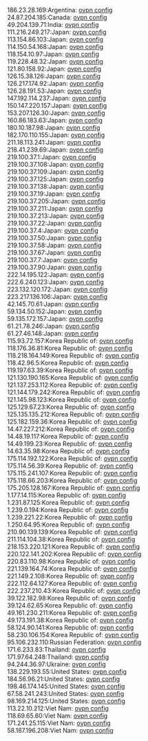 186.23.28.169:Argentina: [ovpn config](vpn/186_23_28_169.ovpn)  
24.87.204.185:Canada: [ovpn config](vpn/24_87_204_185.ovpn)  
49.204.139.71:India: [ovpn config](vpn/49_204_139_71.ovpn)  
111.216.249.217:Japan: [ovpn config](vpn/111_216_249_217.ovpn)  
113.154.86.103:Japan: [ovpn config](vpn/113_154_86_103.ovpn)  
114.150.54.168:Japan: [ovpn config](vpn/114_150_54_168.ovpn)  
118.154.10.97:Japan: [ovpn config](vpn/118_154_10_97.ovpn)  
119.228.48.32:Japan: [ovpn config](vpn/119_228_48_32.ovpn)  
121.80.158.92:Japan: [ovpn config](vpn/121_80_158_92.ovpn)  
126.15.38.126:Japan: [ovpn config](vpn/126_15_38_126.ovpn)  
126.217.174.92:Japan: [ovpn config](vpn/126_217_174_92.ovpn)  
126.28.191.53:Japan: [ovpn config](vpn/126_28_191_53.ovpn)  
147.192.114.237:Japan: [ovpn config](vpn/147_192_114_237.ovpn)  
150.147.220.157:Japan: [ovpn config](vpn/150_147_220_157.ovpn)  
153.207.126.30:Japan: [ovpn config](vpn/153_207_126_30.ovpn)  
160.86.183.63:Japan: [ovpn config](vpn/160_86_183_63.ovpn)  
180.10.187.98:Japan: [ovpn config](vpn/180_10_187_98.ovpn)  
182.170.110.155:Japan: [ovpn config](vpn/182_170_110_155.ovpn)  
211.18.113.241:Japan: [ovpn config](vpn/211_18_113_241.ovpn)  
218.41.239.69:Japan: [ovpn config](vpn/218_41_239_69.ovpn)  
219.100.37.1:Japan: [ovpn config](vpn/219_100_37_1.ovpn)  
219.100.37.108:Japan: [ovpn config](vpn/219_100_37_108.ovpn)  
219.100.37.109:Japan: [ovpn config](vpn/219_100_37_109.ovpn)  
219.100.37.125:Japan: [ovpn config](vpn/219_100_37_125.ovpn)  
219.100.37.138:Japan: [ovpn config](vpn/219_100_37_138.ovpn)  
219.100.37.19:Japan: [ovpn config](vpn/219_100_37_19.ovpn)  
219.100.37.205:Japan: [ovpn config](vpn/219_100_37_205.ovpn)  
219.100.37.211:Japan: [ovpn config](vpn/219_100_37_211.ovpn)  
219.100.37.213:Japan: [ovpn config](vpn/219_100_37_213.ovpn)  
219.100.37.22:Japan: [ovpn config](vpn/219_100_37_22.ovpn)  
219.100.37.4:Japan: [ovpn config](vpn/219_100_37_4.ovpn)  
219.100.37.50:Japan: [ovpn config](vpn/219_100_37_50.ovpn)  
219.100.37.58:Japan: [ovpn config](vpn/219_100_37_58.ovpn)  
219.100.37.67:Japan: [ovpn config](vpn/219_100_37_67.ovpn)  
219.100.37.7:Japan: [ovpn config](vpn/219_100_37_7.ovpn)  
219.100.37.90:Japan: [ovpn config](vpn/219_100_37_90.ovpn)  
222.14.195.122:Japan: [ovpn config](vpn/222_14_195_122.ovpn)  
222.6.240.123:Japan: [ovpn config](vpn/222_6_240_123.ovpn)  
223.132.120.172:Japan: [ovpn config](vpn/223_132_120_172.ovpn)  
223.217.136.106:Japan: [ovpn config](vpn/223_217_136_106.ovpn)  
42.145.70.61:Japan: [ovpn config](vpn/42_145_70_61.ovpn)  
59.134.50.152:Japan: [ovpn config](vpn/59_134_50_152.ovpn)  
59.135.172.157:Japan: [ovpn config](vpn/59_135_172_157.ovpn)  
61.21.78.246:Japan: [ovpn config](vpn/61_21_78_246.ovpn)  
61.27.46.148:Japan: [ovpn config](vpn/61_27_46_148.ovpn)  
115.93.72.157:Korea Republic of: [ovpn config](vpn/115_93_72_157.ovpn)  
118.176.36.81:Korea Republic of: [ovpn config](vpn/118_176_36_81.ovpn)  
118.218.164.149:Korea Republic of: [ovpn config](vpn/118_218_164_149.ovpn)  
118.42.96.5:Korea Republic of: [ovpn config](vpn/118_42_96_5.ovpn)  
119.197.63.39:Korea Republic of: [ovpn config](vpn/119_197_63_39.ovpn)  
121.130.190.165:Korea Republic of: [ovpn config](vpn/121_130_190_165.ovpn)  
121.137.253.112:Korea Republic of: [ovpn config](vpn/121_137_253_112.ovpn)  
121.144.179.242:Korea Republic of: [ovpn config](vpn/121_144_179_242.ovpn)  
121.145.98.123:Korea Republic of: [ovpn config](vpn/121_145_98_123.ovpn)  
125.129.67.23:Korea Republic of: [ovpn config](vpn/125_129_67_23.ovpn)  
125.135.135.212:Korea Republic of: [ovpn config](vpn/125_135_135_212.ovpn)  
125.182.159.36:Korea Republic of: [ovpn config](vpn/125_182_159_36.ovpn)  
14.47.227.212:Korea Republic of: [ovpn config](vpn/14_47_227_212.ovpn)  
14.48.19.117:Korea Republic of: [ovpn config](vpn/14_48_19_117.ovpn)  
14.49.199.23:Korea Republic of: [ovpn config](vpn/14_49_199_23.ovpn)  
14.63.35.98:Korea Republic of: [ovpn config](vpn/14_63_35_98.ovpn)  
175.114.192.122:Korea Republic of: [ovpn config](vpn/175_114_192_122.ovpn)  
175.114.56.39:Korea Republic of: [ovpn config](vpn/175_114_56_39.ovpn)  
175.115.241.107:Korea Republic of: [ovpn config](vpn/175_115_241_107.ovpn)  
175.118.66.203:Korea Republic of: [ovpn config](vpn/175_118_66_203.ovpn)  
175.205.128.167:Korea Republic of: [ovpn config](vpn/175_205_128_167.ovpn)  
1.177.14.115:Korea Republic of: [ovpn config](vpn/1_177_14_115.ovpn)  
1.231.87.125:Korea Republic of: [ovpn config](vpn/1_231_87_125.ovpn)  
1.239.0.194:Korea Republic of: [ovpn config](vpn/1_239_0_194.ovpn)  
1.239.221.22:Korea Republic of: [ovpn config](vpn/1_239_221_22.ovpn)  
1.250.64.95:Korea Republic of: [ovpn config](vpn/1_250_64_95.ovpn)  
210.90.139.139:Korea Republic of: [ovpn config](vpn/210_90_139_139.ovpn)  
211.114.104.38:Korea Republic of: [ovpn config](vpn/211_114_104_38.ovpn)  
218.153.220.121:Korea Republic of: [ovpn config](vpn/218_153_220_121.ovpn)  
220.122.141.202:Korea Republic of: [ovpn config](vpn/220_122_141_202.ovpn)  
220.83.110.98:Korea Republic of: [ovpn config](vpn/220_83_110_98.ovpn)  
221.139.164.74:Korea Republic of: [ovpn config](vpn/221_139_164_74.ovpn)  
221.149.2.108:Korea Republic of: [ovpn config](vpn/221_149_2_108.ovpn)  
222.112.64.127:Korea Republic of: [ovpn config](vpn/222_112_64_127.ovpn)  
222.237.210.43:Korea Republic of: [ovpn config](vpn/222_237_210_43.ovpn)  
39.122.182.98:Korea Republic of: [ovpn config](vpn/39_122_182_98.ovpn)  
39.124.62.65:Korea Republic of: [ovpn config](vpn/39_124_62_65.ovpn)  
49.161.230.211:Korea Republic of: [ovpn config](vpn/49_161_230_211.ovpn)  
49.173.191.38:Korea Republic of: [ovpn config](vpn/49_173_191_38.ovpn)  
58.124.90.141:Korea Republic of: [ovpn config](vpn/58_124_90_141.ovpn)  
58.230.106.154:Korea Republic of: [ovpn config](vpn/58_230_106_154.ovpn)  
95.106.232.110:Russian Federation: [ovpn config](vpn/95_106_232_110.ovpn)  
171.6.233.83:Thailand: [ovpn config](vpn/171_6_233_83.ovpn)  
171.97.64.248:Thailand: [ovpn config](vpn/171_97_64_248.ovpn)  
94.244.36.97:Ukraine: [ovpn config](vpn/94_244_36_97.ovpn)  
138.229.193.55:United States: [ovpn config](vpn/138_229_193_55.ovpn)  
184.56.96.21:United States: [ovpn config](vpn/184_56_96_21.ovpn)  
198.46.174.145:United States: [ovpn config](vpn/198_46_174_145.ovpn)  
67.58.241.243:United States: [ovpn config](vpn/67_58_241_243.ovpn)  
98.169.214.125:United States: [ovpn config](vpn/98_169_214_125.ovpn)  
113.22.10.212:Viet Nam: [ovpn config](vpn/113_22_10_212.ovpn)  
118.69.65.60:Viet Nam: [ovpn config](vpn/118_69_65_60.ovpn)  
171.241.25.115:Viet Nam: [ovpn config](vpn/171_241_25_115.ovpn)  
58.187.196.208:Viet Nam: [ovpn config](vpn/58_187_196_208.ovpn)  
